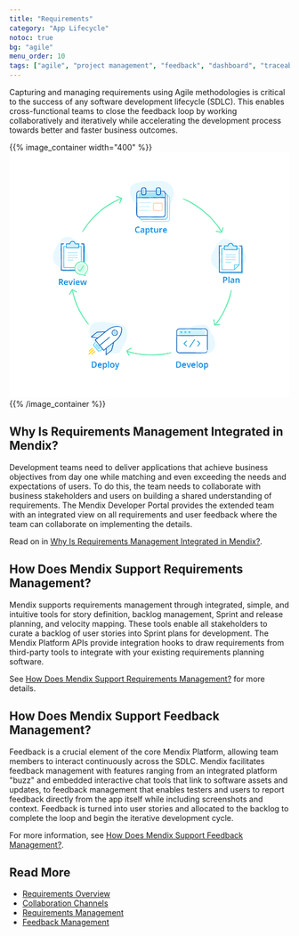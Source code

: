 ```yaml
---
title: "Requirements"
category: "App Lifecycle"
notoc: true
bg: "agile"
menu_order: 10
tags: ["agile", "project management", "feedback", "dashboard", "traceability"]
---
```


Capturing and managing requirements using Agile methodologies is critical to the success of any software development lifecycle (SDLC). This enables cross-functional teams to close the feedback loop by working collaboratively and iteratively while accelerating the development process towards better and faster business outcomes. 

{{% image_container width="400" %}}
![](attachments/cycle-1.png)
{{% /image_container %}}

## Why Is Requirements Management Integrated in Mendix?

Development teams need to deliver applications that achieve business objectives from day one while matching and even exceeding the needs and expectations of users. To do this, the team needs to collaborate with business stakeholders and users on building a shared understanding of requirements. The Mendix Developer Portal provides the extended team with an integrated view on all requirements and user feedback where the team can collaborate on implementing the details.

Read on in [Why Is Requirements Management Integrated in Mendix?](requirements-overview#why).

## How Does Mendix Support Requirements Management?

Mendix supports requirements management through integrated, simple, and intuitive tools for story definition, backlog management, Sprint and release planning, and velocity mapping. These tools enable all stakeholders to curate a backlog of user stories into Sprint plans for development. The Mendix Platform APIs provide integration hooks to draw requirements from third-party tools to integrate with your existing requirements planning software. 

See [How Does Mendix Support Requirements Management?](requirements-management#requirements-management) for more details.

## How Does Mendix Support Feedback Management?

Feedback is a crucial element of the core Mendix Platform, allowing team members to interact continuously across the SDLC. Mendix facilitates feedback management with features ranging from an integrated platform "buzz" and embedded interactive chat tools that link to software assets and updates, to feedback management that enables testers and users to report feedback directly from the app itself while including screenshots and context. Feedback is turned into user stories and allocated to the backlog to complete the loop and begin the iterative development cycle.

For more information, see [How Does Mendix Support Feedback Management?](feedback-management#feedback-management).

## Read More

* [Requirements Overview](requirements-overview)
* [Collaboration Channels](collaboration-channels)
* [Requirements Management](requirements-management)
* [Feedback Management](feedback-management)

